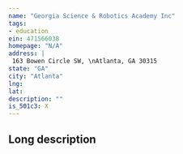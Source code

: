```yaml
---
name: "Georgia Science & Robotics Academy Inc"
tags:
- education
ein: 471566038
homepage: "N/A"
address: |
 163 Bowen Circle SW, \nAtlanta, GA 30315
state: "GA"
city: "Atlanta"
lng: 
lat: 
description: ""
is_501c3: X
---
```


## Long description


